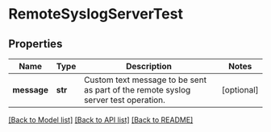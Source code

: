 # RemoteSyslogServerTest

## Properties
Name | Type | Description | Notes
------------ | ------------- | ------------- | -------------
**message** | **str** | Custom text message to be sent as part of the remote syslog server test operation. | [optional] 

[[Back to Model list]](../README.md#documentation-for-models) [[Back to API list]](../README.md#documentation-for-api-endpoints) [[Back to README]](../README.md)


